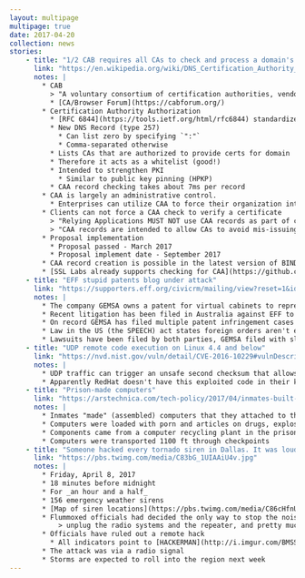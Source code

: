 ```yaml
---
layout: multipage
multipage: true
date: 2017-04-20
collection: news
stories:
    - title: "1/2 CAB requires all CAs to check and process a domain's CAA before issuing certs"
      link: "https://en.wikipedia.org/wiki/DNS_Certification_Authority_Authorization"
      notes: |
        * CAB
          > "A voluntary consortium of certification authorities, vendors of Internet browser software, operating systems, and other PKI-enabled applications that promulgates industry guidelines governing the issuance and management of X.509 v.3 digital certificates that chain to a trust anchor embedded in such applications."
          * [CA/Browser Forum](https://cabforum.org/)
        * Certification Authority Authorization
          * [RFC 6844](https://tools.ietf.org/html/rfc6844) standardized in 2013
          * New DNS Record (type 257)
            * Can list zero by specifying `":"`
            * Comma-separated otherwise
          * Lists CAs that are authorized to provide certs for domain 
          * Therefore it acts as a whitelist (good!)
          * Intended to strengthen PKI
            * Similar to public key pinning (HPKP)
          * CAA record checking takes about 7ms per record
        * CAA is largely an administrative control.
          * Enterprises can utilize CAA to force their organization into a uniform issuance policy that’s enforced by the CAs.
        * Clients can not force a CAA check to verify a certificate
          > "Relying Applications MUST NOT use CAA records as part of certificate validation"
          > "CAA records are intended to allow CAs to avoid mis-issuing certificates in some circumstances, while DANE records are intended to allow relying applications (TLS clients) to avoid relying on mis-issued certificates in some circumstances."
        * Proposal implementation
          * Proposal passed - March 2017
          * Proposal implement date - September 2017
        * CAA record creation is possible in the latest version of BIND, NSD, Knot, and PowerDNS.
        * [SSL Labs already supports checking for CAA](https://github.com/ssllabs/ssllabs-scan/issues/274)
    - title: "EFF stupid patents blog under attack"
      link: "https://supporters.eff.org/civicrm/mailing/view?reset=1&id=2097"
      notes: |
        * The company GEMSA owns a patent for virtual cabinets to represent different OS and partitions
        * Recent litigation has been filed in Australia against EFF to withdraw the blog post
        * On record GEMSA has filed multiple patent infringement cases in the US
        * Law in the US (the SPEECH) act states foreign orders aren't enforceable if they go against free speech protections
        * Lawsuits have been filed by both parties, GEMSA filed with slander charges and EFF to protect their free speech
    - title: "UDP remote code execution on Linux 4.4 and below"
      link: "https://nvd.nist.gov/vuln/detail/CVE-2016-10229#vulnDescriptionTitle"
      notes: |
        * UDP traffic can trigger an unsafe second checksum that allows remote code execution
        * Apparently RedHat doesn't have this exploited code in their kernel so STDLinux is safe
    - title: "Prison-made computers"
      link: "https://arstechnica.com/tech-policy/2017/04/inmates-built-computers-hidden-in-ceiling-connected-them-to-prison-network/?_utm_source=1-2-2"
      notes: |
        * Inmates "made" (assembled) computers that they attached to the prison network
        * Computers were loaded with porn and articles on drugs, explosives, and more.
        * Components came from a computer recycling plant in the prison
        * Computers were transported 1100 ft through checkpoints
    - title: "Someone hacked every tornado siren in Dallas. It was loud"
      link: "https://pbs.twimg.com/media/C83bG_1UIAAiU4v.jpg"
      notes: |
        * Friday, April 8, 2017
        * 18 minutes before midnight
        * For _an hour and a half_
        * 156 emergency weather sirens
        * [Map of siren locations](https://pbs.twimg.com/media/C86cHfnUMAAWKkV.jpg)
        * Flummoxed officials had decided the only way to stop the noise was to
            > unplug the radio systems and the repeater, and pretty much turn the siren system completely off.
        * Officials have ruled out a remote hack
          * All indicators point to [HACKERMAN](http://i.imgur.com/BMSSPFJ.jpg)
        * The attack was via a radio signal
        * Storms are expected to roll into the region next week
---
```

